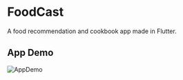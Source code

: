 # FoodCast

A food recommendation and cookbook app made in Flutter.

## App Demo

![AppDemo](FoodCast.gif)


